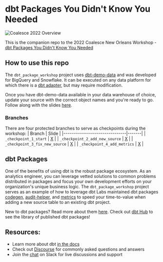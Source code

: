 # dbt Packages You Didn't Know You Needed
![Coalesce 2022 Overview](https://user-images.githubusercontent.com/20958052/191366820-e39e606b-b081-4c09-9834-b2ff12164557.png)

This is the companion repo to the 2022 Coalesce New Orleans Workshop - [dbt Packages You Didn't Know You Needed](https://coalesce.getdbt.com/agenda/workshop-dbt-packages-you-didnt-know-you-needed)

## How to use this repo

The `dbt_package_workshop` project uses [dbt-demo-data](https://github.com/dbt-labs/dbt-demo-data) and was developed for BigQuery and Snowflake. It can be executed on any data platform for which there is a [dbt adapter](https://docs.getdbt.com/docs/supported-data-platforms), but may require modification.

Once you have dbt-demo-data available in your data warehouse of choice, update your source with the correct object names and you're ready to go. Follow along with the slides [here](#).

### Branches

There are four protected branches to serve as checkpoints during the workshop:
| Branch                         | Slide |
|--------------------------------|-------|
| `_checkpoint_1_start`          | [X](#) |
| `_checkpoint_2_add_new_source` | [X](#) |
| `_checkpoint_3_fix_new_source` | [X](#) |
| `_checkpoint_4_add_metrics`    | [X](#) |

## dbt Packages
One of the benefits of using dbt is the robust package ecosystem. As an analytics engineer, you can leverage vetted solutions to common problems distributed in packages and focus your own development efforts on your organization's unique business logic. The `dbt_package_workshop` project serves as an example of how to leverage dbt Labs maintained dbt packages [codegen](https://github.com/dbt-labs/dbt-codegen), [audit-helper](https://github.com/dbt-labs/dbt-audit-helper), and [metrics](https://github.com/dbt-labs/dbt_metrics) to speed your time-to-value when adding a new source table to an existing dbt project.

New to dbt packages? Read more about them [here](https://docs.getdbt.com/docs/building-a-dbt-project/package-management). Check out [dbt Hub](https://hub.getdbt.com/) to see the library of published dbt packages!

## Resources:
- Learn more about dbt [in the docs](https://docs.getdbt.com/docs/introduction)
- Check out [Discourse](https://discourse.getdbt.com/) for commonly asked questions and answers
- Join the [chat](https://community.getdbt.com/) on Slack for live discussions and support
